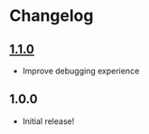 # Changelog

<!-- The order of list items should be: Critical/Fixes, New, Update, Remove, Underpinnings -->
<!-- ## [UNRELEASED](https://github.com/roydukkey/docusaurus-theme-frontmatter/compare/v1.1.0...master) -->

## [1.1.0](https://github.com/roydukkey/docusaurus-theme-frontmatter/compare/v1.0.0...v1.1.0)

* Improve debugging experience

## 1.0.0

* Initial release!
